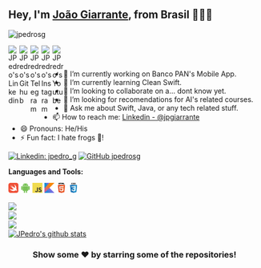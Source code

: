 
## Hey, I'm [João Giarrante](https://www.linkedin.com/in/jpgiarrante/), from Brasil 👋🇧🇷

<p align="left"> <img src="https://komarev.com/ghpvc/?username=jpedrosg&label=Views&color=blue&style=plastic" alt="jpedrosg" /> </p>
<a href="https://www.linkedin.com/in/jpgiarrante/">
  <img align="left" alt="JPedro's Linkedin" width="22px" src="https://cdn.jsdelivr.net/npm/simple-icons@v3/icons/linkedin.svg" />
</a>
<a href="https://github.com/jpedrosg">
  <img align="left" alt="JPedro's Github" width="22px" src="https://cdn.jsdelivr.net/npm/simple-icons@v3/icons/github.svg" />
</a>
<a href="https://t.me/jpedro_g">
  <img align="left" alt="JPedro's Telegram" width="22px" src="https://cdn.jsdelivr.net/npm/simple-icons@v3/icons/telegram.svg" />
</a>
<a href="https://instagram.com/jpedro_g/">
  <img align="left" alt="JPedro's Instagram" width="22px" src="https://cdn.jsdelivr.net/npm/simple-icons@v3/icons/instagram.svg" />
</a>
<a href="https://www.youtube.com/channel/UCF6Y0zQGtzzPezcMmJXUQTA?view_as=subscriber">
  <img align="left" alt="JPedro's Youtube" width="22px" src="https://cdn.jsdelivr.net/npm/simple-icons@v3/icons/youtube.svg" />
</a>

<br/>
<br/>

- 🔭 I’m currently working on Banco PAN's Mobile App.
- 🌱 I’m currently learning Clean Swift.
- 👯 I’m looking to collaborate on a... dont know yet.
- 🤔 I’m looking for recomendations for AI's related courses.
- 💬 Ask me about Swift, Java, or any tech related stuff.
- 📫 How to reach me: [Linkedin - @jpgiarrante](https://www.linkedin.com/in/jpgiarrante/)
- 😄 Pronouns: He/His
- ⚡ Fun fact: I hate frogs 🐸!

[![Linkedin: jpedro_g](https://img.shields.io/badge/-jpedro_g-blue?style=flat-square&logo=Linkedin&logoColor=white&link=https://www.linkedin.com/in/jpgiarrante/)](https://www.linkedin.com/in/imthepk/)
[![GitHub jpedrosg](https://img.shields.io/github/followers/jpedrosg?label=follow&style=social)](https://github.com/jpedrosg)


**Languages and Tools:**  

<code><img height="20" src="https://raw.githubusercontent.com/github/explore/80688e429a7d4ef2fca1e82350fe8e3517d3494d/topics/swift/swift.png"></code>
<code><img height="20" src="https://raw.githubusercontent.com/github/explore/80688e429a7d4ef2fca1e82350fe8e3517d3494d/topics/android/android.png"></code>
<code><img height="20" src="https://raw.githubusercontent.com/github/explore/80688e429a7d4ef2fca1e82350fe8e3517d3494d/topics/javascript/javascript.png"></code>
<code><img height="20" src="https://raw.githubusercontent.com/github/explore/80688e429a7d4ef2fca1e82350fe8e3517d3494d/topics/kotlin/kotlin.png"></code>
<code><img height="20" src="https://raw.githubusercontent.com/github/explore/80688e429a7d4ef2fca1e82350fe8e3517d3494d/topics/html/html.png"></code>
<code><img height="20" src="https://raw.githubusercontent.com/github/explore/80688e429a7d4ef2fca1e82350fe8e3517d3494d/topics/css/css.png"></code> 

<a href="https://github.com/jpedrosg">
  <img align="center" src="https://github-readme-stats.vercel.app/api/top-langs/?username=jpedrosg&theme=light&hide_langs_below=1" />
</a>
<br/>
<a href="https://github.com/jpedrosg/jpsg.hangman_game">
  <img align="center" src="https://github-readme-stats.vercel.app/api/pin/?username=jpedrosg&repo=jpsg.hangman_game&theme=light" />
</a>
<br/>
<a href="https://github.com/jpedrosg/jpsg.hangman_game">
  <img align="center" src="https://github-readme-stats.vercel.app/api/pin/?username=jpedrosg&repo=jpsg.cursoswift&theme=light" />
</a>
<br/>
<a href="https://github.com/jpedrosg">
 <img align="center" src="https://github-readme-stats.vercel.app/api?username=jpedrosg&show_icons=true&theme=light&line_height=27" alt="JPedro's github stats"/>
</a>

<div align="center">

### Show some ❤️ by starring some of the repositories!

</div>

